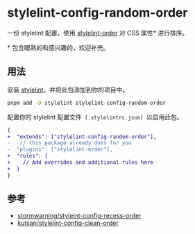 # stylelint-config-random-order

一份 stylelint 配置，使用 [stylelint-order](https://github.com/hudochenkov/stylelint-order) 对 CSS 属性\* 进行排序。

\* 包含眼熟的和感兴趣的，欢迎补充。

## 用法

安装 [stylelint](https://github.com/stylelint/stylelint)，并将此包添加到你的项目中。

```sh
pnpm add -D stylelint stylelint-config-random-order
```

配置你的 stylelint 配置文件（`.stylelintrc.json`）以启用此包。

```diff
{
+  "extends": ["stylelint-config-random-order"],
-   // this package already does for you
-  "plugins": ["stylelint-order"],
+  "rules": {
+    // Add overrides and additional rules here
+  }
}
```

## 参考

- [stormwarning/styleint-config-recess-order](https://github.com/stormwarning/stylelint-config-recess-order)
- [kutsan/stylelint-config-clean-order](https://github.com/kutsan/stylelint-config-clean-order)
